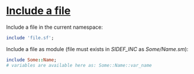 [1]: http://rosettacode.org/wiki/Include_a_file

# [Include a file][1]

Include a file in the current namespace:

```ruby
include 'file.sf';
```


Include a file as module (file must exists in *SIDEF_INC* as *Some/Name.sm*):

```ruby
include Some::Name;
# variables are available here as: Some::Name::var_name
```